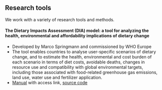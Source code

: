 ## Research tools

We work with a variety of research tools and methods. 

#### **The Dietary Impacts Assessment (DIA) model: a tool for analyzing the health, environmental and affordability implications of dietary change**
- Developed by Marco Springmann and commissioned by WHO Europe
- The tool enables countries to analyse user-specific scenarios of dietary change, and to estimate the health, environmental and cost burden of each scenario in terms of diet costs, avoidable deaths, changes in resource use and compatibility with global environmental targets, including those associated with food-related greenhouse gas emissions, land use, water use and fertilizer application.
- [Manual](https://www.who.int/europe/publications/i/item/WHO-EURO-2023-8349-48121-71370#:~:text=Download%20(5.3%20MB)-,Overview,of%20diets%20and%20dietary%20change.) with access link, [source code](https://github.com/marco-spr/WHO-DIA)
